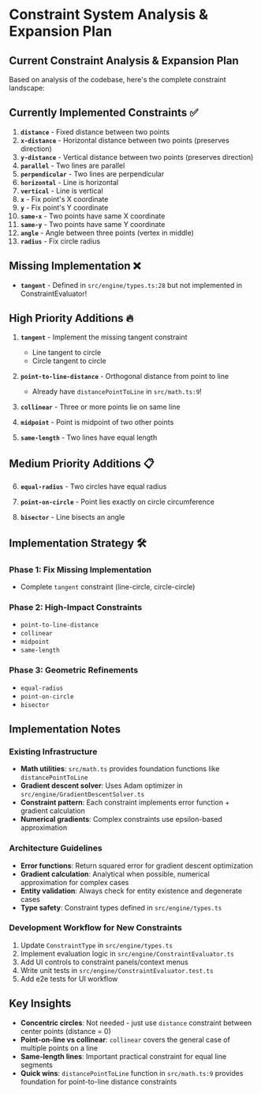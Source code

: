 # Constraint System Analysis & Expansion Plan

## Current Constraint Analysis & Expansion Plan

Based on analysis of the codebase, here's the complete constraint landscape:

## Currently Implemented Constraints ✅

1. **`distance`** - Fixed distance between two points
2. **`x-distance`** - Horizontal distance between two points (preserves direction)
3. **`y-distance`** - Vertical distance between two points (preserves direction)
4. **`parallel`** - Two lines are parallel
5. **`perpendicular`** - Two lines are perpendicular
6. **`horizontal`** - Line is horizontal
7. **`vertical`** - Line is vertical
8. **`x`** - Fix point's X coordinate
9. **`y`** - Fix point's Y coordinate
10. **`same-x`** - Two points have same X coordinate
11. **`same-y`** - Two points have same Y coordinate
12. **`angle`** - Angle between three points (vertex in middle)
13. **`radius`** - Fix circle radius

## Missing Implementation ❌

- **`tangent`** - Defined in `src/engine/types.ts:28` but not implemented in ConstraintEvaluator!

## High Priority Additions 🔥

1. **`tangent`** - Implement the missing tangent constraint
   - Line tangent to circle
   - Circle tangent to circle

2. **`point-to-line-distance`** - Orthogonal distance from point to line
   - Already have `distancePointToLine` in `src/math.ts:9`!

3. **`collinear`** - Three or more points lie on same line

4. **`midpoint`** - Point is midpoint of two other points

5. **`same-length`** - Two lines have equal length

## Medium Priority Additions 📋

6. **`equal-radius`** - Two circles have equal radius

7. **`point-on-circle`** - Point lies exactly on circle circumference

8. **`bisector`** - Line bisects an angle

## Implementation Strategy 🛠️

### Phase 1: Fix Missing Implementation
- Complete `tangent` constraint (line-circle, circle-circle)

### Phase 2: High-Impact Constraints
- `point-to-line-distance`
- `collinear`
- `midpoint`
- `same-length`

### Phase 3: Geometric Refinements
- `equal-radius`
- `point-on-circle`
- `bisector`

## Implementation Notes

### Existing Infrastructure
- **Math utilities**: `src/math.ts` provides foundation functions like `distancePointToLine`
- **Gradient descent solver**: Uses Adam optimizer in `src/engine/GradientDescentSolver.ts`
- **Constraint pattern**: Each constraint implements error function + gradient calculation
- **Numerical gradients**: Complex constraints use epsilon-based approximation

### Architecture Guidelines
- **Error functions**: Return squared error for gradient descent optimization
- **Gradient calculation**: Analytical when possible, numerical approximation for complex cases
- **Entity validation**: Always check for entity existence and degenerate cases
- **Type safety**: Constraint types defined in `src/engine/types.ts`

### Development Workflow for New Constraints
1. Update `ConstraintType` in `src/engine/types.ts`
2. Implement evaluation logic in `src/engine/ConstraintEvaluator.ts`
3. Add UI controls to constraint panels/context menus
4. Write unit tests in `src/engine/ConstraintEvaluator.test.ts`
5. Add e2e tests for UI workflow

## Key Insights

- **Concentric circles**: Not needed - just use `distance` constraint between center points (distance = 0)
- **Point-on-line vs collinear**: `collinear` covers the general case of multiple points on a line
- **Same-length lines**: Important practical constraint for equal line segments
- **Quick wins**: `distancePointToLine` function in `src/math.ts:9` provides foundation for point-to-line distance constraints